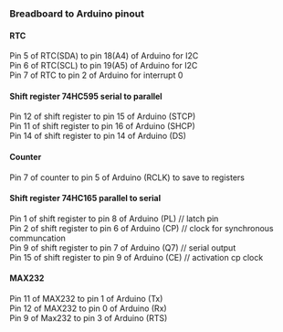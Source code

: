 ### Breadboard to Arduino pinout

#### RTC
Pin 5 of RTC(SDA) to pin 18(A4) of Arduino for I2C  
Pin 6 of RTC(SCL) to pin 19(A5) of Arduino for I2C  
Pin 7 of RTC to pin 2 of Arduino for interrupt 0  

#### Shift register 74HC595 serial to parallel
Pin 12 of shift register to pin 15 of Arduino (STCP)    
Pin 11 of shift register to pin 16 of Arduino (SHCP)    
Pin 14 of shift register to pin 14 of Arduino (DS)    

#### Counter
Pin 7 of counter to pin 5 of Arduino (RCLK) to save to registers  

#### Shift register 74HC165 parallel to serial
Pin 1 of shift register to pin 8 of Arduino (PL)     // latch pin  
Pin 2 of shift register to pin 6 of Arduino (CP)    // clock for synchronous communcation  
Pin 9 of shift register to pin 7 of Arduino (Q7)    // serial output  
Pin 15 of shift register to pin 9 of Arduino (CE)  // activation cp clock  

#### MAX232
Pin 11 of MAX232 to pin 1 of Arduino (Tx)  
Pin 12 of MAX232 to pin 0 of Arduino (Rx)  
Pin 9 of Max232 to pin 3 of Arduino (RTS)

